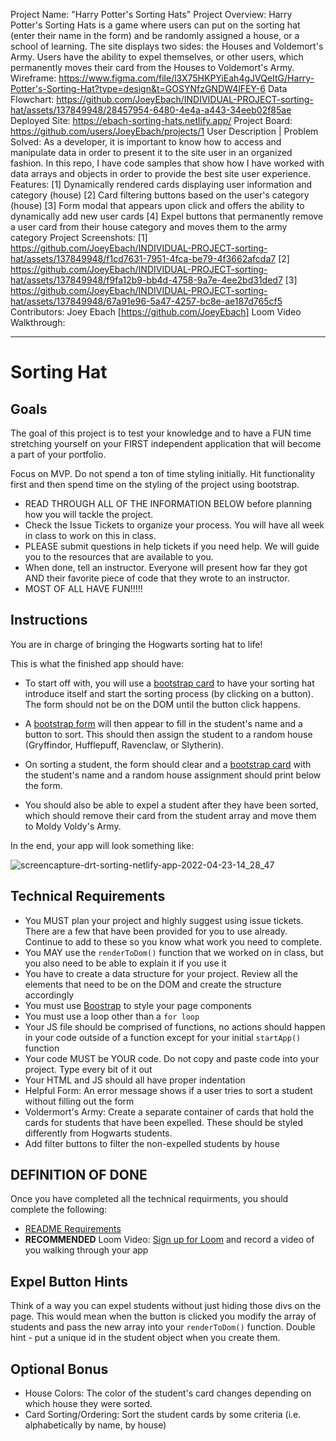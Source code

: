 Project Name: "Harry Potter's Sorting Hats"
Project Overview: Harry Potter's Sorting Hats is a game where users can put on the sorting hat (enter their name in the form) and be randomly assigned a house, or a school of learning. The site displays two sides: the Houses and Voldemort's Army. Users have the ability to expel themselves, or other users, which permanently moves their card from the Houses to Voldemort's Army.  
Wireframe: https://www.figma.com/file/l3X75HKPYiEah4gJVQeItG/Harry-Potter's-Sorting-Hat?type=design&t=GOSYNfzGNDW4lFEY-6
Data Flowchart: https://github.com/JoeyEbach/INDIVIDUAL-PROJECT-sorting-hat/assets/137849948/28457954-6480-4e4a-a443-34eeb02f85ae
Deployed Site: https://ebach-sorting-hats.netlify.app/
Project Board: https://github.com/users/JoeyEbach/projects/1
User Description | Problem Solved: As a developer, it is important to know how to access and manipulate data in order to present it to the site user in an organized fashion. In this repo, I have code samples that show how I have worked with data arrays and objects in order to provide the best site user experience. 
Features: 
   [1] Dynamically rendered cards displaying user information and category (house)
   [2] Card filtering buttons based on the user's category (house)
   [3] Form modal that appears upon click and offers the ability to dynamically add new user cards
   [4] Expel buttons that permanently remove a user card from their house category and moves them to the army category 
Project Screenshots: 
   [1] https://github.com/JoeyEbach/INDIVIDUAL-PROJECT-sorting-hat/assets/137849948/f1cd7631-7951-4fca-be79-4f3662afcda7
   [2] https://github.com/JoeyEbach/INDIVIDUAL-PROJECT-sorting-hat/assets/137849948/f9fa12b9-bb4d-4758-9a7e-4ee2bd31ded7
   [3] https://github.com/JoeyEbach/INDIVIDUAL-PROJECT-sorting-hat/assets/137849948/67a91e96-5a47-4257-bc8e-ae187d765cf5
Contributors: Joey Ebach [https://github.com/JoeyEbach]
Loom Video Walkthrough: 














_____________________________________________________________________________________________________________________________________________________________
# Sorting Hat

## Goals
The goal of this project is to test your knowledge and to have a FUN time stretching yourself on your FIRST independent application that will become a part of your portfolio.

Focus on MVP. Do not spend a ton of time styling initially. Hit functionality first and then spend time on the styling of the project using bootstrap.

- READ THROUGH ALL OF THE INFORMATION BELOW before planning how you will tackle the project.
- Check the Issue Tickets to organize your process. You will have all week in class to work on this in class. 
- PLEASE submit questions in help tickets if you need help. We will guide you to the resources that are available to you.
- When done, tell an instructor. Everyone will present how far they got AND their favorite piece of code that they wrote to an instructor.
- MOST OF ALL HAVE FUN!!!!!

## Instructions
You are in charge of bringing the Hogwarts sorting hat to life! 

This is what the finished app should have:
- To start off with, you will use a [bootstrap card](https://getbootstrap.com/docs/5.0/components/card/#header-and-footer) to have your sorting hat introduce itself and start the sorting process (by clicking on a button). The form should not be on the DOM until the button click happens.

- A [bootstrap form](https://getbootstrap.com/docs/5.0/forms/overview/) will then appear to fill in the student's name and a button to sort. This should then assign the student to a random house (Gryffindor, Hufflepuff, Ravenclaw, or Slytherin). 

- On sorting a student, the form should clear and a [bootstrap card](https://getbootstrap.com/docs/5.0/components/card/) with the student's name and a random house assignment should print below the form. 

- You should also be able to expel a student after they have been sorted, which should remove their card from the student array and move them to Moldy Voldy's Army.

In the end, your app will look something like: 

![screencapture-drt-sorting-netlify-app-2022-04-23-14_28_47](https://user-images.githubusercontent.com/29741570/164943525-d20275be-c312-42d1-9730-0c1fd3fd9834.png)


<!-- [See Demo](https://drt-sortinghat.netlify.app/)
 -->
## Technical Requirements
- You MUST plan your project and highly suggest using issue tickets. There are a few that have been provided for you to use already. Continue to add to these so you know what work you need to complete. 
- You MAY use the `renderToDom()` function that we worked on in class, but you also need to be able to explain it if you use it
- You have to create a data structure for your project. Review all the elements that need to be on the DOM and create the structure accordingly
- You must use [Boostrap](https://getbootstrap.com/) to style your page components
- You must use a loop other than a `for loop`
- Your JS file should be comprised of functions, no actions should happen in your code outside of a function except for your initial `startApp()` function
- Your code MUST be YOUR code. Do not copy and paste code into your project. Type every bit of it out
- Your HTML and JS should all have proper indentation
- Helpful Form: An error message shows if a user tries to sort a student without filling out the form
- Voldermort's Army: Create a separate container of cards that hold the cards for students that have been expelled. These should be styled differently from Hogwarts students.
- Add filter buttons to filter the non-expelled students by house

## DEFINITION OF DONE
Once you have completed all the technical requirments, you should complete the following:
- [README Requirements](https://github.com/orgs/nss-evening-web-development/discussions/13)
- **RECOMMENDED** Loom Video: [Sign up for Loom](https://www.loom.com/signup) and record a video of you walking through your app 

## Expel Button Hints
Think of a way you can expel students without just hiding those divs on the page. This would mean when the button is clicked you modify the array of students and pass the new array into your `renderToDom()` function.  Double hint - put a unique id in the student object when you create them.

## Optional Bonus
- House Colors: The color of the student's card changes depending on which house they were sorted.
- Card Sorting/Ordering: Sort the student cards by some criteria (i.e. alphabetically by name, by house)

